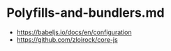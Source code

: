 # Polyfills-and-bundlers.md 

* https://babeljs.io/docs/en/configuration 
* https://github.com/zloirock/core-js 
